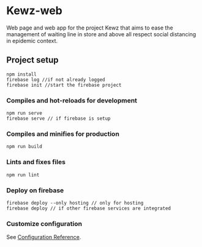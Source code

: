 # Kewz-web

Web page and web app for the project Kewz that aims to ease the management of waiting line in store and above all respect social distancing in epidemic context.

## Project setup
```
npm install
firebase log //if not already logged
firebase init //start the firebase project
```

### Compiles and hot-reloads for development
```
npm run serve
firebase serve // if firebase is setup
```

### Compiles and minifies for production
```
npm run build
```

### Lints and fixes files
```
npm run lint
```

### Deploy on firebase
```
firebase deploy --only hosting // only for hosting
firebase deploy // if other firebase services are integrated
```

### Customize configuration
See [Configuration Reference](https://cli.vuejs.org/config/).
